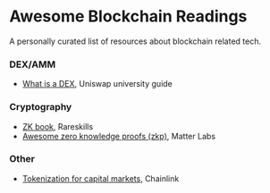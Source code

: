 # Awesome Blockchain Readings

A personally curated list of resources about blockchain related tech.

### DEX/AMM
- [What is a DEX](https://uniswap.university/guides/view/what-is-a-dex-uniswap/0), Uniswap university guide


### Cryptography
- [ZK book](https://www.rareskills.io/zk-book), Rareskills
- [Awesome zero knowledge proofs (zkp)](https://github.com/matter-labs/awesome-zero-knowledge-proofs), Matter Labs


### Other
- [Tokenization for capital markets](https://blog.chain.link/tokenization-for-capital-markets/), Chainlink
